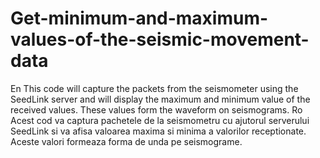 # Get-minimum-and-maximum-values-of-the-seismic-movement-data
En
This code will capture the packets from the seismometer using the SeedLink server and will display the maximum and minimum value of the received values. These values form the waveform on seismograms.
Ro
Acest cod va captura pachetele de la seismometru cu ajutorul serverului SeedLink si va afisa valoarea maxima si minima a valorilor receptionate. Aceste valori formeaza forma de unda pe seismograme.
